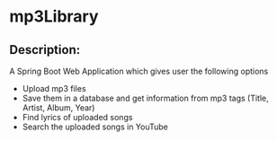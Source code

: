 # mp3Library

## Description:
A Spring Boot Web Application which gives user the following options

- Upload mp3 files
- Save them in a database and get information from mp3 tags (Title, Artist, Album, Year)
- Find lyrics of uploaded songs 
- Search the uploaded songs in YouTube
